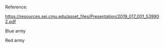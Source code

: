 Reference:

https://resources.sei.cmu.edu/asset_files/Presentation/2019_017_001_539902.pdf

Blue army

Red army
